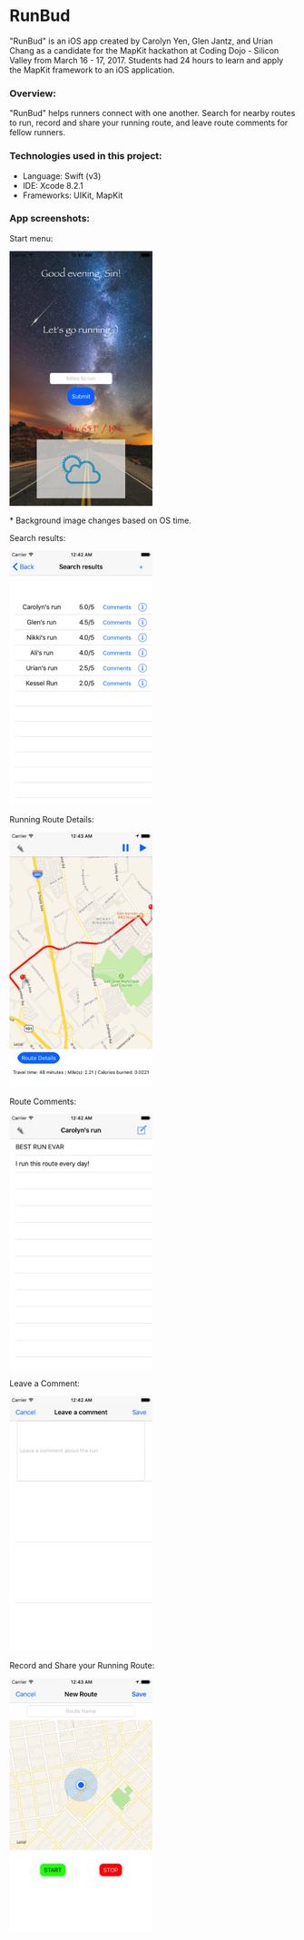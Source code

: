 # RunBud

"RunBud" is an iOS app created by Carolyn Yen, Glen Jantz, and Urian Chang as a candidate for the MapKit hackathon at Coding Dojo - Silicon Valley from March 16 - 17, 2017. Students had 24 hours to learn and apply the MapKit framework to an iOS application.

### Overview:

"RunBud" helps runners connect with one another. Search for nearby routes to run, record and share your running route, and leave route comments for fellow runners.

### Technologies used in this project:
  * Language: Swift (v3)
  * IDE: Xcode 8.2.1
  * Frameworks: UIKit, MapKit

### App screenshots:
Start menu:

<a href="url"><img src="https://github.com/urianchang/RunBud/blob/master/screenshots/start.png" height=50% width=50% ></a>

\* Background image changes based on OS time.

Search results:

<a href="url"><img src="https://github.com/urianchang/RunBud/blob/master/screenshots/search_results.png" height=50% width=50% ></a>

Running Route Details:

<a href="url"><img src="https://github.com/urianchang/RunBud/blob/master/screenshots/run_details.png" height=50% width=50% ></a>

Route Comments:

<a href="url"><img src="https://github.com/urianchang/RunBud/blob/master/screenshots/run_comments.png" height=50% width=50% ></a>

Leave a Comment:

<a href="url"><img src="https://github.com/urianchang/RunBud/blob/master/screenshots/leave_comment.png" height=50% width=50% ></a>

Record and Share your Running Route:

<a href="url"><img src="https://github.com/urianchang/RunBud/blob/master/screenshots/record_run.png" height=50% width=50% ></a>
